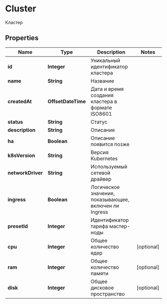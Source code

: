 

# Cluster

Кластер

## Properties

| Name | Type | Description | Notes |
|------------ | ------------- | ------------- | -------------|
|**id** | **Integer** | Уникальный идентификатор кластера |  |
|**name** | **String** | Название |  |
|**createdAt** | **OffsetDateTime** | Дата и время создания кластера в формате ISO8601 |  |
|**status** | **String** | Статус |  |
|**description** | **String** | Описание |  |
|**ha** | **Boolean** | Описание появится позже |  |
|**k8sVersion** | **String** | Версия Kubernetes |  |
|**networkDriver** | **String** | Используемый сетевой драйвер |  |
|**ingress** | **Boolean** | Логическое значение, показывающее, включен ли Ingress |  |
|**presetId** | **Integer** | Идентификатор тарифа мастер-ноды |  |
|**cpu** | **Integer** | Общее количество ядер |  [optional] |
|**ram** | **Integer** | Общее количество памяти |  [optional] |
|**disk** | **Integer** | Общее дисковое пространство |  [optional] |



